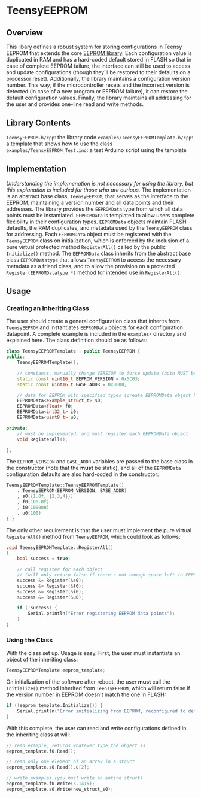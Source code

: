 # TeensyEEPROM

## Overview

This libary defines a robust system for storing configurations in Teensy EEPROM that extends the core [EEPROM library](https://www.arduino.cc/en/Reference/EEPROM). Each configuration value is duplicated in RAM and has a hard-coded default stored in FLASH so that in case of complete EEPROM failure, the interface can still be used to access and update configurations (though they'll be restored to their defaults on a processor reset). Additionally, the library maintains a configuration version number. This way, if the microcontroller resets and the incorrect version is detected (in case of a new program or EEPROM failure), it can restore the default configuration values. Finally, the library maintains all addressing for the user and provides one-line read and write methods.

## Library Contents

`TeensyEEPROM.h/cpp`: the library code
`examples/TeensyEEPROMTemplate.h/cpp`: a template that shows how to use the class
`examples/TeensyEEPROM_Test.ino`: a test Arduino script using the template

## Implementation

*Understanding the implemenation is not necessary for using the library, but this explanation is included for those who are curious.* The implementation is an abstract base class, `TeensyEEPROM`, that serves as the interface to the EEPROM, maintaining a version number and all data points and their addresses. The library provides the `EEPROMData` type from which all data points must be instantiated. `EEPROMData` is templated to allow users complete flexibility in their configuration types. `EEPROMData` objects maintain FLASH defaults, the RAM duplicates, and metadata used by the `TeensyEEPROM` class for addressing. Each `EEPROMData` object must be registered with the `TeensyEEPROM` class on initialization, which is enforced by the inclusion of a pure virtual protected method `RegisterAll()` called by the public `Initialize()` method. The `EEPROMData` class inherits from the abstract base class `EEPROMDatatype` that allows `TeensyEEPROM` to access the necessary metadata as a friend class, and to allow the provision on a protected `Register(EEPROMDatatype *)` method for intended use in `RegisterAll()`.

## Usage

### Creating an Inheriting Class

The user should create a general configuration class that inherits from `TeensyEEPROM` and instantiates `EEPROMData` objects for each configuration datapoint. A complete example is included in the `examples/` directory and explained here. The class definition should be as follows:

```C++
class TeensyEEPROMTemplate : public TeensyEEPROM {
public:
    TeensyEEPROMTemplate();

    // constants, manually change VERSION to force update (both MUST be static)
    static const uint16_t EEPROM_VERSION = 0x5C03;
    static const uint16_t BASE_ADDR = 0x0000;

    // data for EEPROM with specified types (create EEPROMData object here for each)
    EEPROMData<example_struct_t> s0;
    EEPROMData<float> f0;
    EEPROMData<int32_t> i0;
    EEPROMData<uint8_t> u0;

private:
    // must be implemented, and must register each EEPROMData object
    void RegisterAll();

};
```

The `EEPROM_VERSION` and `BASE_ADDR` variables are passed to the base class in the constructor (note that the **must** be static), and all of the `EEPROMData` configuration defaults are also hard-coded in the constructor:

```C++
TeensyEEPROMTemplate::TeensyEEPROMTemplate()
    : TeensyEEPROM(EEPROM_VERSION, BASE_ADDR)
    , s0({1.0f, {2,3,4}})
    , f0(100.0f)
    , i0(100000)
    , u0(100)
{ }
```

The only other requirement is that the user must implement the pure virtual `RegisterAll()` method from `TeensyEEPROM`, which could look as follows:

```C++
void TeensyEEPROMTemplate::RegisterAll()
{
    bool success = true;

    // call register for each object
    // (will only return false if there's not enough space left in EEPROM)
    success &= Register(&s0);
    success &= Register(&f0);
    success &= Register(&i0);
    success &= Register(&u0);

    if (!success) {
        Serial.println("Error registering EEPROM data points");
    }
}
```

### Using the Class

With the class set up. Usage is easy. First, the user must instantiate an object of the inheriting class:

```C++
TeensyEEPROMTemplate eeprom_template;
```

On initialization of the software after reboot, the user **must** call the `Initialize()` method inherited from `TeensyEEPROM`, which will return false if the version number in EEPROM doesn't match the one in FLASH:

```C++
if (!eeprom_template.Initialize()) {
    Serial.println("Error initializing from EEPROM, reconfigured to default");
}
```

With this complete, the user can read and write configurations defined in the inheriting class at will:

```C++
// read example, returns whatever type the object is
eeprom_template.f0.Read();

// read only one element of an array in a struct
eeprom_template.s0.Read().u[2];

// write examples (you must write an entire struct)
eeprom_template.f0.Write(3.1415);
eeprom_template.s0.Write(new_struct_s0);
```